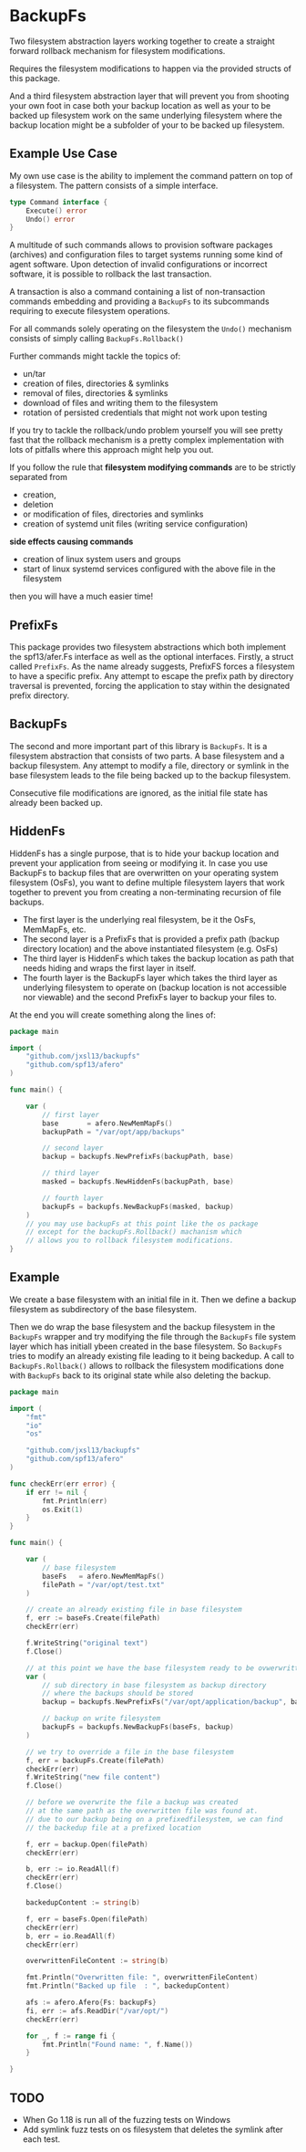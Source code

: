 
# BackupFs

Two filesystem abstraction layers working together to create a straight forward rollback mechanism for filesystem modifications.

Requires the filesystem modifications to happen via the provided structs of this package.

And a third filesystem abstraction layer that will prevent you from shooting your own foot in case both your backup location as well as your to be backed up filesystem work on the same underlying filesystem where the backup location might be a subfolder of your to be backed up filesystem.

## Example Use Case

My own use case is the ability to implement the command pattern on top of a filesystem. 
The pattern consists of a simple interface.

```go
type Command interface {
	Execute() error
	Undo() error
}
```
A multitude of such commands allows to provision software packages (archives) and configuration files to target systems running some kind of agent software.
Upon detection of invalid configurations or incorrect software, it is possible to rollback the last transaction.

A transaction is also a command containing a list of non-transaction commands embedding and providing a `BackupFs` to its subcommands requiring to execute filesystem operations.

For all commands solely operating on the filesystem the `Undo()` mechanism consists of simply calling `BackupFs.Rollback()`

Further commands might tackle the topics of:
- un/tar
- creation of files, directories & symlinks
- removal of files, directories & symlinks
- download of files and writing them to the filesystem
- rotation of persisted credentials that might not work upon testing

If you try to tackle the rollback/undo problem yourself you will see pretty fast that the rollback mechanism is a pretty complex implementation with lots of pitfalls where this approach might help you out.

If you follow the rule that **filesystem modifying commands** are to be strictly separated from 
- creation, 
- deletion 
- or modification of files, directories and symlinks 
- creation of systemd unit files (writing service configuration)

**side effects causing commands**
- creation of linux system users and groups
- start of linux systemd services configured with the above file in the filesystem

then you will have a much easier time!

## PrefixFs

This package provides two filesystem abstractions which both implement the spf13/afer.Fs interface as well as the optional interfaces.
Firstly, a struct called `PrefixFs`. As the name already suggests, PrefixFS forces a filesystem to have a specific prefix.
Any attempt to escape the prefix path by directory traversal is prevented, forcing the application to stay within the designated prefix directory.

## BackupFs

The second and more important part of this library is `BackupFs`.
It is a filesystem abstraction that consists of two parts.
A base filesystem and a backup filesystem.
Any attempt to modify a file, directory or symlink in the base filesystem leads to the file being backed up to the backup filesystem.

Consecutive file modifications are ignored, as the initial file state has already been backed up.

## HiddenFs

HiddenFs has a single purpose, that is to hide your backup location and prevent your application from seeing or modifying it.
In case you use BackupFs to backup files that are overwritten on your operating system filesystem (OsFs), you want to define multiple filesystem layers that work together to prevent you from creating a non-terminating recursion of file backups.

- The first layer is the underlying real filesystem, be it the OsFs, MemMapFs, etc.
- The second layer is a PrefixFs that is provided a prefix path (backup directory location) and the above instantiated filesystem (e.g. OsFs)
- The third layer is HiddenFs which takes the backup location as path that needs hiding and wraps the first layer in itself.
- The fourth layer is the BackupFs layer which takes the third layer as underlying filesystem to operate on (backup location is not accessible nor viewable) and the second PrefixFs layer to backup your files to.

At the end you will create something along the lines of:
```go
package main

import (
	"github.com/jxsl13/backupfs"
	"github.com/spf13/afero"
)

func main() {

	var (
		// first layer
		base       = afero.NewMemMapFs()
		backupPath = "/var/opt/app/backups"

		// second layer
		backup = backupfs.NewPrefixFs(backupPath, base)

		// third layer
		masked = backupfs.NewHiddenFs(backupPath, base)

		// fourth layer
		backupFs = backupfs.NewBackupFs(masked, backup)
	)
	// you may use backupFs at this point like the os package
	// except for the backupFs.Rollback() machanism which
	// allows you to rollback filesystem modifications.
}

```

## Example

We create a base filesystem with an initial file in it.
Then we define a backup filesystem as subdirectory of the base filesystem.

Then we do wrap the base filesystem and the backup filesystem in the `BackupFs` wrapper and try modifying the file through the `BackupFs` file system layer which has initiall ybeen created in the base filesystem. So `BackupFs` tries to modify an already existing file leading to it being backedup. A call to `BackupFs.Rollback()` allows to rollback the filesystem modifications done with `BackupFs` back to its original state while also deleting the backup.

```go
package main

import (
	"fmt"
	"io"
	"os"

	"github.com/jxsl13/backupfs"
	"github.com/spf13/afero"
)

func checkErr(err error) {
	if err != nil {
		fmt.Println(err)
		os.Exit(1)
	}
}

func main() {

	var (
		// base filesystem
		baseFs   = afero.NewMemMapFs()
		filePath = "/var/opt/test.txt"
	)

	// create an already existing file in base filesystem
	f, err := baseFs.Create(filePath)
	checkErr(err)

	f.WriteString("original text")
	f.Close()

	// at this point we have the base filesystem ready to be ovwerwritten with new files
	var (
		// sub directory in base filesystem as backup directory
		// where the backups should be stored
		backup = backupfs.NewPrefixFs("/var/opt/application/backup", baseFs)

		// backup on write filesystem
		backupFs = backupfs.NewBackupFs(baseFs, backup)
	)

	// we try to override a file in the base filesystem
	f, err = backupFs.Create(filePath)
	checkErr(err)
	f.WriteString("new file content")
	f.Close()

	// before we overwrite the file a backup was created
	// at the same path as the overwritten file was found at.
	// due to our backup being on a prefixedfilesystem, we can find
	// the backedup file at a prefixed location

	f, err = backup.Open(filePath)
	checkErr(err)

	b, err := io.ReadAll(f)
	checkErr(err)
	f.Close()

	backedupContent := string(b)

	f, err = baseFs.Open(filePath)
	checkErr(err)
	b, err = io.ReadAll(f)
	checkErr(err)

	overwrittenFileContent := string(b)

	fmt.Println("Overwritten file: ", overwrittenFileContent)
	fmt.Println("Backed up file  : ", backedupContent)

	afs := afero.Afero{Fs: backupFs}
	fi, err := afs.ReadDir("/var/opt/")
	checkErr(err)

	for _, f := range fi {
		fmt.Println("Found name: ", f.Name())
	}

}
```


## TODO

- When Go 1.18 is run all of the fuzzing tests on Windows
- Add symlink fuzz tests on os filesystem that deletes the symlink after each test.
